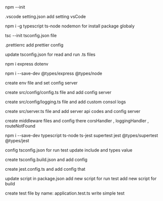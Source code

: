 
npm --init

.vscode
 setting.json 
    add setting vsCode

 npm i -g  typescript ts-node nodemon
    for install package globaly

tsc --init
    tsconfig.json file

.prettierrc
    add prettier config

update tsconfig.json for read and run .ts files

npm i express dotenv

npm i --save-dev @types/express @types/node

create env file and set config server

create src/config/config.ts file and add config server

create src/config/logging.ts file and add custom consol logs

create src/server.ts file and add server api codes and config server

create middleware files and config there
    corsHandler , loggingHandler , routeNotFound

npm i --save-dev typescript ts-node ts-jest supertest jest @types/supertest @types/jest

config tsconfig.json for run test
    update include and types value 

create tsconfig.build.json and add config

create jest.config.ts and add config that

update script in package.json
    add new script for run test
    add new script for build


create test file by name:  application.test.ts 
    write simple test 

